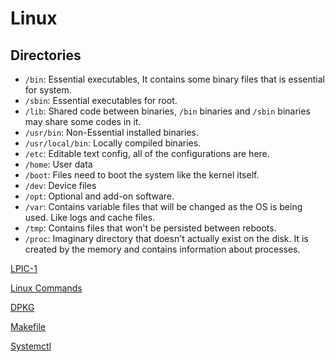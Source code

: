 # Linux

## Directories

- `/bin`: Essential executables, It contains some binary files that is essential for system.
- `/sbin`: Essential executables for root.
- `/lib`: Shared code between binaries, `/bin` binaries and `/sbin` binaries may share some codes in it.
- `/usr/bin`: Non-Essential installed binaries.
- `/usr/local/bin`: Locally compiled binaries.
- `/etc`: Editable text config, all of the configurations are here.
- `/home`: User data
- `/boot`: Files need to boot the system like the kernel itself.
- `/dev`: Device files
- `/opt`: Optional and add-on software.
- `/var`: Contains variable files that will be changed as the OS is being used. Like logs and cache files.
- `/tmp`: Contains files that won't be persisted between reboots.
- `/proc`: Imaginary directory that doesn't actually exist on the disk. It is created by the memory and contains information about processes.

[LPIC-1](Linux/LPIC-1.md)

[Linux Commands](Linux/Linux%20Commands.md)

[DPKG](Linux/DPKG.md)

[Makefile](Linux/Makefile.md)

[Systemctl](Linux/Systemctl.md)
